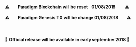 #### ⚠️  &nbsp;&nbsp;&nbsp;&nbsp;&nbsp;&nbsp; Paradigm Blockchain will be reset  &nbsp;&nbsp;  01/08/2018  &nbsp;&nbsp;&nbsp;&nbsp;&nbsp;&nbsp;&nbsp; ⚠️  
#### ⚠️  &nbsp;&nbsp;&nbsp;&nbsp;&nbsp;&nbsp; Paradigm Genesis TX will be change   01/08/2018 &nbsp;&nbsp;&nbsp;&nbsp;&nbsp;&nbsp;  ⚠️  

<br>

#### 📅 Official release will be available in early september 2018 📅
